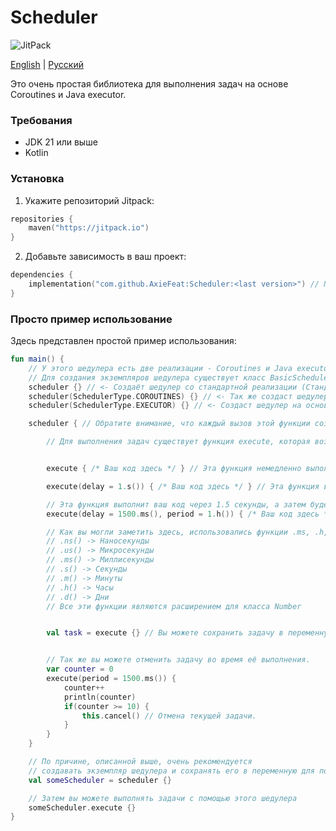 # Scheduler

![JitPack](https://img.shields.io/jitpack/version/com.github.AxieFeat/Scheduler)

[English](README.md) | [Русский](README_ru.md)

Это очень простая библиотека для выполнения задач на основе Coroutines и Java executor.

### Требования
- JDK 21 или выше
- Kotlin

### Установка

1. Укажите репозиторий Jitpack:
```kotlin
repositories {
    maven("https://jitpack.io")
}
```

2. Добавьте зависимость в ваш проект:
```kotlin
dependencies {
    implementation("com.github.AxieFeat:Scheduler:<last version>") // Посмотрите последний релиз сверху README
}
```

### Просто пример использование
Здесь представлен простой пример использования:

```kotlin
fun main() {
    // У этого шедулера есть две реализации - Coroutines и Java executor.
    // Для создания экземпляров шедулера существует класс BasicSchedulerManager, но рекомендуется использование функции .scheduler
    scheduler {} // <- Создаёт шедулер со стандартной реализации (Стандартная - это Coroutines)
    scheduler(SchedulerType.COROUTINES) {} // <- Так же создаст шедулер на Coroutines :/
    scheduler(SchedulerType.EXECUTOR) {} // <- Создаст шедулер на основе Java executor.

    scheduler { // Обратите внимание, что каждый вызов этой функции создаёт новый экземпляр шедулера со своим счетчиком задач!

        // Для выполнения задач существует функция execute, которая возвращает экземпляр SchedulerTask.


        execute { /* Ваш код здесь */ } // Эта функция немедленно выполнит ваш код.

        execute(delay = 1.s()) { /* Ваш код здесь */ } // Эта функция выполнит ваш код через 1 секунду.

        // Эта функция выполнит ваш код через 1.5 секунды, а затем будет выполнять его каждый час.
        execute(delay = 1500.ms(), period = 1.h()) { /* Ваш код здесь */ }

        // Как вы могли заметить здесь, использовались функции .ms, .h, .s для указания времени - вот список всех функций.
        // .ns() -> Наносекунды
        // .us() -> Микросекунды
        // .ms() -> Миллисекунды
        // .s() -> Секунды
        // .m() -> Минуты
        // .h() -> Часы
        // .d() -> Дни
        // Все эти функции являются расширением для класса Number


        val task = execute {} // Вы можете сохранить задачу в переменную и, например, отменить её в будущем.


        // Так же вы можете отменить задачу во время её выполнения.
        var counter = 0
        execute(period = 1500.ms()) {
            counter++
            println(counter)
            if(counter >= 10) {
                this.cancel() // Отмена текущей задачи.
            }
        }
    }

    // По причине, описанной выше, очень рекомендуется
    // создавать экземпляр шедулера и сохранять его в переменную для последующего использования.
    val someScheduler = scheduler {}

    // Затем вы можете выполнять задачи с помощью этого шедулера
    someScheduler.execute {}
}
```